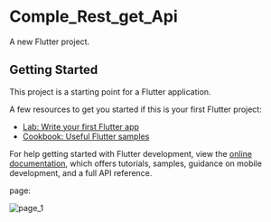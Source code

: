 # Comple_Rest_get_Api

A new Flutter project.

## Getting Started

This project is a starting point for a Flutter application.

A few resources to get you started if this is your first Flutter project:

- [Lab: Write your first Flutter app](https://docs.flutter.dev/get-started/codelab)
- [Cookbook: Useful Flutter samples](https://docs.flutter.dev/cookbook)

For help getting started with Flutter development, view the
[online documentation](https://docs.flutter.dev/), which offers tutorials,
samples, guidance on mobile development, and a full API reference.

page:


![page_1](https://github.com/VITianLalit/Complex_REST_Get_Api.github.io/assets/98540540/e7cbbb2e-13fe-4114-8033-8945f5e2f892)
